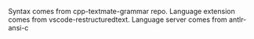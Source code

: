 Syntax comes from cpp-textmate-grammar repo.
Language extension comes from vscode-restructuredtext.
Language server comes from antlr-ansi-c